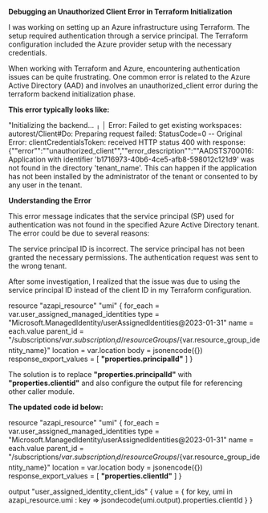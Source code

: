 
**Debugging an Unauthorized Client Error in Terraform Initialization**

I was working on setting up an Azure infrastructure using Terraform. The setup required authentication through a service principal. The Terraform configuration included the Azure provider setup with the necessary credentials.

When working with Terraform and Azure, encountering authentication issues can be quite frustrating. One common error is related to the Azure Active Directory (AAD) and involves an unauthorized_client error during the terraform backend initialization phase. 

**This error typically looks like:**

"Initializing the backend...
╷
│ Error: Failed to get existing workspaces: autorest/Client#Do: Preparing request failed: StatusCode=0 -- Original Error: clientCredentialsToken: received HTTP status 400 with response: {""error"":""unauthorized_client"",""error_description"":""AADSTS700016: Application with identifier 'b1716973-40b6-4ce5-afb8-598012c121d9' was not found in the directory 'tenant_name'. This can happen if the application has not been installed by the administrator of the tenant or consented to by any user in the tenant. 

**Understanding the Error**

This error message indicates that the service principal (SP) used for authentication was not found in the specified Azure Active Directory tenant. The error could be due to several reasons:

The service principal ID is incorrect.
The service principal has not been granted the necessary permissions.
The authentication request was sent to the wrong tenant.


After some investigation, I realized that the issue was due to using the service principal ID instead of the client ID in my Terraform configuration.

resource "azapi_resource" "umi" {
  for_each  = var.user_assigned_managed_identities
  type      = "Microsoft.ManagedIdentity/userAssignedIdentities@2023-01-31"
  name      = each.value
  parent_id = "/subscriptions/${var.subscription_id}/resourceGroups/${var.resource_group_identity_name}"
  location  = var.location
  body      = jsonencode({})
  response_export_values = [
    **"properties.principalId"**
  ]
}

The solution is to replace **"properties.principalId"** with **"properties.clientid"** and also configure the output file for referencing other caller module. 

**The updated code id below:**

resource "azapi_resource" "umi" {
  for_each  = var.user_assigned_managed_identities
  type      = "Microsoft.ManagedIdentity/userAssignedIdentities@2023-01-31"
  name      = each.value
  parent_id = "/subscriptions/${var.subscription_id}/resourceGroups/${var.resource_group_identity_name}"
  location  = var.location
  body      = jsonencode({})
  response_export_values = [
    **"properties.clientId"**
  ]
}

output "user_assigned_identity_client_ids" {
  value = { for key, umi in azapi_resource.umi : key => jsondecode(umi.output).properties.clientId }
}
